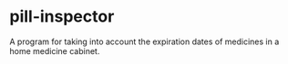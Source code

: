 # pill-inspector
A program for taking into account the expiration dates of medicines in a home medicine cabinet.


